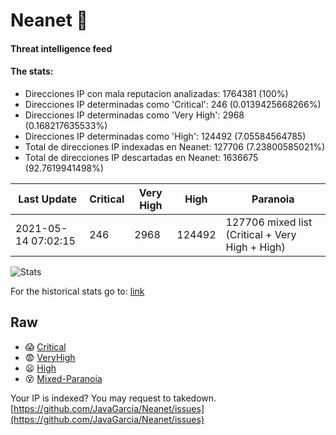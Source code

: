 # Neanet :hocho:
#### Threat intelligence feed
#### The stats:

- Direcciones IP con mala reputacion analizadas: 1764381 (100%)
- Direcciones IP determinadas como 'Critical':  246 (0.0139425668266%)
- Direcciones IP determinadas como 'Very High':  2968 (0.168217635533%)
- Direcciones IP determinadas como 'High':  124492 (7.05584564785)
- Total de direcciones IP indexadas en Neanet:  127706 (7.23800585021%)
- Total de direcciones IP descartadas en Neanet:  1636675 (92.7619941498%)

| Last Update | Critical | Very High | High | Paranoia |
| --- | --- | --- | --- | --- |
| 2021-05-14 07:02:15 | 246 | 2968 | 124492 | 127706 mixed list (Critical + Very High + High)|

![Stats](https://docs.google.com/spreadsheets/d/e/2PACX-1vSnaNMIXVabIpDJjufMlzH7poXnshF3mgd8Is1g9ytUEzVsP5my4Trn8f-xkoLLQ38xpL3HtmUexLo6/pubchart?oid=501124687&format=image)

For the historical stats go to: [link](/stats.csv)
## Raw
- :scream: [Critical](https://raw.githubusercontent.com/JavaGarcia/Neanet/master/blacklists/neanet_critical.txt)
- :fearful: [VeryHigh](https://raw.githubusercontent.com/JavaGarcia/Neanet/master/blacklists/neanet_veryHigh.txtt)
- :frowning: [High](https://raw.githubusercontent.com/JavaGarcia/Neanet/master/blacklists/neanet_high.txt)
- :dizzy_face: [Mixed-Paranoia](https://raw.githubusercontent.com/JavaGarcia/Neanet/master/blacklists/neanet_all.txt)


Your IP is indexed? You may request to takedown. [https://github.com/JavaGarcia/Neanet/issues](https://github.com/JavaGarcia/Neanet/issues)
















































































































































































































































































































































































































































































































































































































































































































































































































































































































































































































































































































































































































































































































































































































































































































































































































































































































































































































































































































































































































































































































































































































































































































































































































































































































































































































































































































































































































































































































































































































































































































































































































































































































































































































































































































































































































































































































































































































































































































































































































































































































































































































































































































































































































































































































































































































































































































































































































































































































































































































































































































































































































































































































































































































































































































































































































































































































































































































































































































































































































































































































































































































































































































































































































































































































































